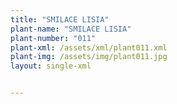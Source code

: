 ```yaml
---
title: "SMILACE LISIA"
plant-name: "SMILACE LISIA"
plant-number: "011"
plant-xml: /assets/xml/plant011.xml
plant-img: /assets/img/plant011.jpg
layout: single-xml


---
```


